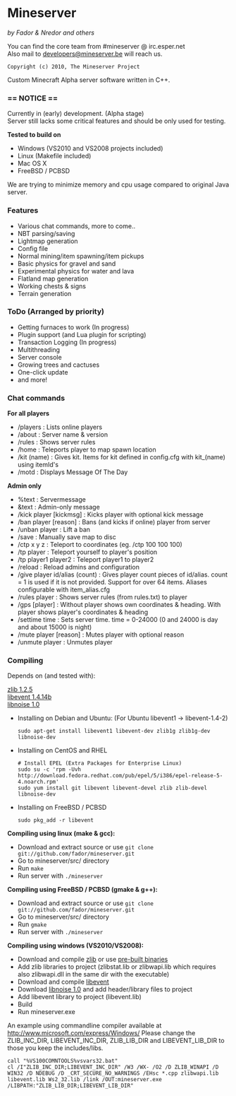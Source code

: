 # Mineserver
*by Fador & Nredor and others*

You can find the core team from #mineserver @ irc.esper.net   
Also mail to developers@mineserver.be will reach us.

    Copyright (c) 2010, The Mineserver Project

Custom Minecraft Alpha server software written in C++.

### == NOTICE ==
Currently in (early) development. (Alpha stage)   
Server still lacks some critical features and should be only used for testing.

**Tested to build on**

 * Windows (VS2010 and VS2008 projects included)
 * Linux (Makefile included)
 * Mac OS X
 * FreeBSD / PCBSD
 
We are trying to minimize memory and cpu usage compared to original Java server.

### Features
 * Various chat commands, more to come..
 * NBT parsing/saving
 * Lightmap generation
 * Config file
 * Normal mining/item spawning/item pickups
 * Basic physics for gravel and sand
 * Experimental physics for water and lava
 * Flatland map generation
 * Working chests & signs
 * Terrain generation
  
### ToDo (Arranged by priority)
 * Getting furnaces to work (In progress)
 * Plugin support (and Lua plugin for scripting)
 * Transaction Logging (In progress)
 * Multithreading
 * Server console
 * Growing trees and cactuses
 * One-click update
 * and more!
 
### Chat commands

**For all players**

*  /players : Lists online players
*  /about : Server name & version
*  /rules : Shows server rules
*  /home : Teleports player to map spawn location
*  /kit (name) : Gives kit. Items for kit defined in config.cfg with kit_(name) using itemId's
*  /motd : Displays Message Of The Day

**Admin only**

*  %text : Servermessage 
*  &text : Admin-only message
*  /kick player [kickmsg] : Kicks player with optional kick message
*  /ban player [reason] : Bans (and kicks if online) player from server
*  /unban player : Lift a ban
*  /save : Manually save map to disc
*  /ctp x y z : Teleport to coordinates (eg. /ctp 100 100 100)
*  /tp player : Teleport yourself to player's position
*  /tp player1 player2 : Teleport player1 to player2
*  /reload : Reload admins and configuration
*  /give player id/alias (count) : Gives player count pieces of id/alias. count = 1 is used if it is not provided. Support for over 64 items. Aliases configurable with item_alias.cfg
*  /rules player : Shows server rules (from rules.txt) to player
*  /gps [player] : Without player shows own coordinates & heading. With player shows player's coordinates & heading
*  /settime time : Sets server time. time = 0-24000 (0 and 24000 is day and about 15000 is night)
*  /mute player [reason] : Mutes player with optional reason
*  /unmute player : Unmutes player
 
### Compiling
Depends on (and tested with):

 [zlib 1.2.5](http://www.zlib.org)   
 [libevent 1.4.14b](http://monkey.org/~provos/libevent/)   
 [libnoise 1.0](http://libnoise.sourceforge.net/)   

 * Installing on Debian and Ubuntu: (For Ubuntu libevent1 -> libevent-1.4-2)

    `sudo apt-get install libevent1 libevent-dev zlib1g zlib1g-dev libnoise-dev`

 * Installing on CentOS and RHEL

    `# Install EPEL (Extra Packages for Enterprise Linux)`   
    `sudo su -c 'rpm -Uvh http://download.fedora.redhat.com/pub/epel/5/i386/epel-release-5-4.noarch.rpm'`   
    `sudo yum install git libevent libevent-devel zlib zlib-devel libnoise-dev`   

 * Installing on FreeBSD / PCBSD

    `sudo pkg_add -r libevent`

**Compiling using linux (make & gcc):**

 * Download and extract source or use `git clone git://github.com/fador/mineserver.git`
 * Go to mineserver/src/ directory
 * Run `make`
 * Run server with `./mineserver`

**Compiling using FreeBSD / PCBSD (gmake & g++):**

 * Download and extract source or use `git clone git://github.com/fador/mineserver.git`
 * Go to mineserver/src/ directory
 * Run `gmake`
 * Run server with `./mineserver`
  
**Compiling using windows (VS2010/VS2008):**

 * Download and compile [zlib](http://www.zlib.org) or use [pre-built binaries](http://www.winimage.com/zLibDll/index.html)
 * Add zlib libraries to project (zlibstat.lib or zlibwapi.lib which requires also zlibwapi.dll in the same dir with the executable)
 * Download and compile [libevent](http://monkey.org/~provos/libevent/)
 * Download [libnoise 1.0](http://libnoise.sourceforge.net/) and add header/library files to project
 * Add libevent library to project (libevent.lib)
 * Build
 * Run mineserver.exe
 
 An example using commandline compiler available at http://www.microsoft.com/express/Windows/ Please change the ZLIB_INC_DIR, LIBEVENT_INC_DIR, ZLIB_LIB_DIR and LIBEVENT_LIB_DIR to those you keep the includes/libs.
 
    call "%VS100COMNTOOLS%vsvars32.bat"
    cl /I"ZLIB_INC_DIR;LIBEVENT_INC_DIR" /W3 /WX- /O2 /D ZLIB_WINAPI /D WIN32 /D NDEBUG /D _CRT_SECURE_NO_WARNINGS /EHsc *.cpp zlibwapi.lib libevent.lib Ws2_32.lib /link /OUT:mineserver.exe /LIBPATH:"ZLIB_LIB_DIR;LIBEVENT_LIB_DIR"


 
